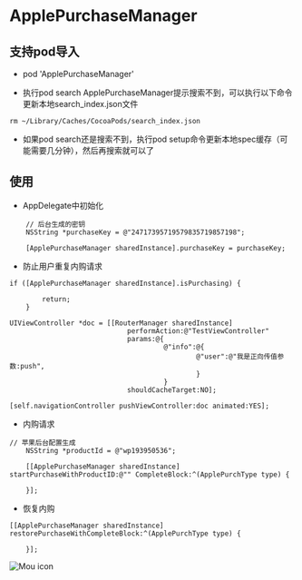 # ApplePurchaseManager

## 支持pod导入

* pod 'ApplePurchaseManager'

* 执行pod search ApplePurchaseManager提示搜索不到，可以执行以下命令更新本地search_index.json文件
  
```objc 
rm ~/Library/Caches/CocoaPods/search_index.json
```
* 如果pod search还是搜索不到，执行pod setup命令更新本地spec缓存（可能需要几分钟），然后再搜索就可以了
    
## 使用    

* AppDelegate中初始化 
 
```objc       
    // 后台生成的密钥
    NSString *purchaseKey = @"24717395719579835719857198";
    
    [ApplePurchaseManager sharedInstance].purchaseKey = purchaseKey;
```

* 防止用户重复内购请求

```objc       
if ([ApplePurchaseManager sharedInstance].isPurchasing) {

        return;
    }
```

```objc       
UIViewController *doc = [[RouterManager sharedInstance]
                             performAction:@"TestViewController"
                             params:@{
                                      @"info":@{
                                              @"user":@"我是正向传值参数:push",
                                              }
                                      }
                             shouldCacheTarget:NO];

[self.navigationController pushViewController:doc animated:YES];
```    

* 内购请求

```objc       
// 苹果后台配置生成
    NSString *productId = @"wp193950536";
    
    [[ApplePurchaseManager sharedInstance] startPurchaseWithProductID:@"" CompleteBlock:^(ApplePurchType type) {
        
    }];
```

* 恢复内购

```objc       
[[ApplePurchaseManager sharedInstance] restorePurchaseWithCompleteBlock:^(ApplePurchType type) {
        
    }];
```

![Mou icon](https://github.com/MrLujh/Fastlane--Packaging/blob/master/111.gif)


